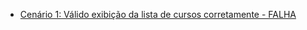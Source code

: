 - [Cenário 1: Válido exibição da lista de cursos corretamente - FALHA](https://drive.google.com/file/d/1CdqyoUd1Oiy0ZSn6u1_QgjapKD7R40Eo/view?usp=sharing)